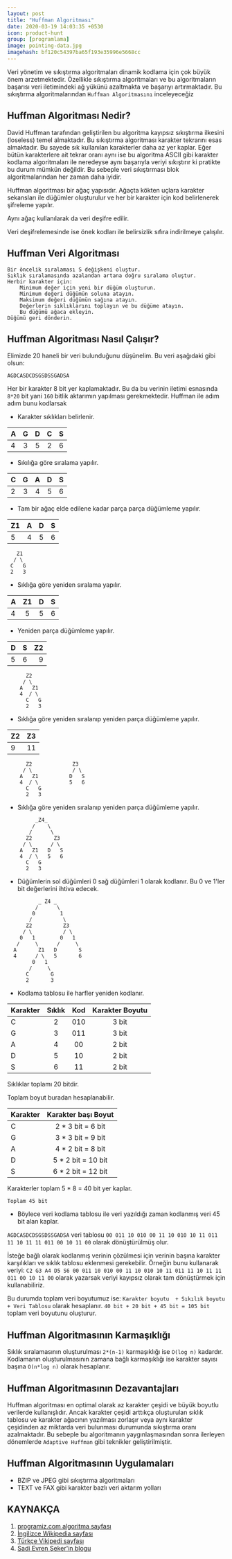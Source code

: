 ```yaml
---
layout: post
title: "Huffman Algoritması"
date: 2020-03-19 14:03:35 +0530
icon: product-hunt
group: [programlama]
image: pointing-data.jpg
imagehash: bf120c54397ba65f193e35996e5668cc
---
```


Veri yönetim ve sıkıştırma algoritmaları dinamik kodlama için çok büyük önem arzetmektedir. Özellikle sıkıştırma algoritmaları ve bu algoritmaların başarısı veri iletimindeki ağ yükünü azaltmakta ve başarıyı artırmaktadır. Bu sıkıştırma algoritmalarından `Huffman Algoritmasını` inceleyeceğiz


Huffman Algoritması Nedir?
--------------------------

David Huffman tarafından geliştirilen bu algoritma kayıpsız sıkıştırma ilkesini (loseless) temel almaktadır. Bu sıkıştırma algoritması karakter tekrarını esas almaktadır. Bu sayede sık kullanılan karakterler daha az yer kaplar. Eğer bütün karakterlere ait tekrar oranı aynı ise bu algoritma ASCII gibi karakter kodlama algoritmaları ile neredeyse aynı başarıyla veriyi sıkıştırır ki pratikte bu durum mümkün değildir. Bu sebeple veri sıkıştırması blok algoritmalarından her zaman daha iyidir.

Huffman algoritması bir ağaç yapısıdır. Ağaçta kökten uçlara karakter sekansları ile düğümler oluşturulur ve her bir karakter için kod belirlenerek şifreleme yapılır.

Aynı ağaç kullanılarak da veri deşifre edilir.

Veri deşifrelemesinde ise önek kodları ile belirsizlik sıfıra indirilmeye çalışılır.

Huffman Veri Algoritması
------------------------

```
Bir öncelik sıralaması S değişkeni oluştur.
Sıklık sıralamasında azalandan artana doğru sıralama oluştur.
Herbir karakter için:
	Minimum değer için yeni bir düğüm oluşturun.
	Minimum değeri düğümün soluna atayın.
	Maksimum değeri düğümün sağına atayın.
	Değerlerin sıklıklarını toplayın ve bu düğüme atayın.
	Bu düğümü ağaca ekleyin.
Düğümü geri dönderin.
```

Huffman Algoritması Nasıl Çalışır?
----------------------------------

Elimizde 20 haneli bir veri bulunduğunu düşünelim. Bu veri aşağıdaki gibi olsun:

```
AGDCASDCDSGSDSSGADSA
```

Her bir karakter 8 bit yer kaplamaktadır. Bu da bu verinin iletimi esnasında `8*20` bit yani `160` bitlik aktarımın yapılması gerekmektedir. Huffman ile adım adım bunu kodlarsak

* Karakter sıklıkları belirlenir.

|   A   |   G   |   D   |   C   |   S   |
| :---- | :---: | :---: | :---: | ----: |
|   4   |   3   |   5   |   2   |   6   |

* Sıkılığa göre sıralama yapılır.

|   C   |   G   |   A   |   D   |   S   |
| :---- | :---: | :---: | :---: | ----: |
|   2   |   3   |   4   |   5   |   6   |

* Tam bir ağaç elde edilene kadar parça parça düğümleme yapılır.


|   Z1  |   A   |   D   |   S   |
| :---- | :---: | :---: | ----: |
|   5   |   4   |   5   |   6   |


```
   Z1
  / \
 C   G
 2   3
```

- Sıklığa göre yeniden sıralama yapılır.

|   A   |   Z1  |   D   |   S   |
| :---- | :---: | :---: | ----: |
|   4   |   5   |   5   |   6   |

- Yeniden parça düğümleme yapılır.

|   D   |   S   |   Z2  |
| :---- | :---: | ----: |
|   5   |   6   |   9   |


```
      Z2
     / \
    A   Z1   
    4  / \  
      C   G
      2   3
```

- Sıklığa göre yeniden sıralanıp yeniden parça düğümleme yapılır.

|   Z2  |   Z3  |
| :---- | ----: |
|   9   |   11  |


```         
      Z2             Z3    
     / \             / \
    A   Z1          D   S
    4  / \          5   6
      C   G
      2   3
```

- Sıklığa göre yeniden sıralanıp yeniden parça düğümleme yapılır.

```
         _Z4_
        /    \
       /      \
      Z2       Z3  
     / \      / \
    A   Z1   D   S
    4  / \   5   6
      C   G
      2   3
```

* Düğümlerin sol düğümleri 0 sağ düğümleri 1 olarak kodlanır. Bu 0 ve 1'ler bit değerlerini ihtiva edecek.

```
          _ Z4 _
         /      \
        0        1
       /          \
      Z2          Z3  
     / \          / \
    0   1        0   1
   /     \      /     \
  A       Z1   D       S
  4      / \   5       6
        0   1
       /     \
      C       G
      2       3

```

* Kodlama tablosu ile harfler yeniden kodlanır.

| Karakter | Sıklık | Kod |   Karakter Boyutu   |
| :------- | :----: | :-: | :-----------------: |
|    C     |    2   | 010 |     3 bit           |
|    G     |    3   | 011 |     3 bit           |
|    A     |    4   | 00  |     2 bit           |
|    D     |    5   | 10  |     2 bit           |
|    S     |    6   | 11  |     2 bit           |

Sıklıklar toplamı 20 bitdir.

Toplam boyut buradan hesaplanabilir.

| Karakter |   Karakter başı Boyut  |
| :------- | :--------------------: |
|    C     |  2  *  3 bit = 6 bit   |
|    G     |  3  *  3 bit = 9 bit   |
|    A     |  4  *  2 bit = 8 bit   |
|    D     |  5  *  2 bit = 10 bit  |
|    S     |  6  *  2 bit = 12 bit  |

Karakterler toplam 5 * 8 = 40 bit yer kaplar.

`Toplam 45 bit`

* Böylece veri kodlama tablosu ile veri yazıldığı zaman kodlanmış veri 45 bit alan kaplar.

`AGDCASDCDSGSDSSGADSA` veri tablosu `00 011 10 010 00 11 10 010 10 11 011 11 10 11 11 011 00 10 11 00` olarak dönüştürülmüş olur.

İsteğe bağlı olarak kodlanmış verinin çözülmesi için verinin başına karakter karşılıkları ve sıklık tablosu eklenmesi gerekebilir.
Örneğin bunu kullanarak veriyi: `C2 G3 A4 D5 S6 00 011 10 010 00 11 10 010 10 11 011 11 10 11 11 011 00 10 11 00` olarak yazarsak veriyi kayıpsız olarak tam dönüştürmek için kullanabiliriz.

Bu durumda toplam veri boyutumuz ise: `Karakter boyutu  + Sıkılık boyutu + Veri Tablosu` olarak hesaplanır. `40 bit + 20 bit + 45 bit = 105 bit` toplam veri boyutunu oluşturur.

Huffman Algoritmasının Karmaşıklığı
-----------------------------------

Sıklık sıralamasının oluşturulması `2*(n-1)` karmaşıklığı ise `O(log n)` kadardır.
Kodlamanın oluşturulmasının zamana bağlı karmaşıklığı ise  karakter sayısı başına `O(n*log n)` olarak hesaplanır.

Huffman Algoritmasının Dezavantajları
-------------------------------------

Huffman algoritması en optimal olarak az karakter çeşidi ve büyük boyutlu verilerde kullanışlıdır. Ancak karakter çeşidi arttıkça oluşturulan sıklık tablosu ve karakter ağacının yazılması zorlaşır veya aynı karakter çeşidinden az miktarda veri bulunması durumunda sıkıştırma oranı azalmaktadır. Bu sebeple bu algoritmanın yaygınlaşmasından sonra ilerleyen dönemlerde `Adaptive Huffman` gibi teknikler geliştirilmiştir.


Huffman Algoritmasının Uygulamaları
-----------------------------------
* BZIP ve JPEG gibi sıkıştırma algoritmaları
* TEXT ve FAX gibi karakter bazlı veri aktarım yolları

## KAYNAKÇA

1. [programiz.com algoritma sayfası](https://www.programiz.com/dsa/huffman-coding)
2. [İngilizce Wikipedia sayfası](https://en.wikipedia.org/wiki/Huffman_coding)
3. [Türkçe Vikipedi sayfası](https://tr.wikipedia.org/wiki/Huffman_kodu)
4. [Sadi Evren Şeker'in blogu](http://bilgisayarkavramlari.sadievrenseker.com/2009/02/25/huffman-kodlamasi-huffman-encoding/)
